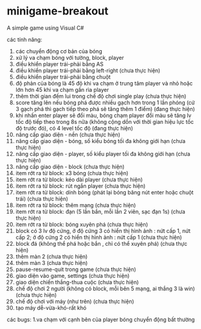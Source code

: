 # minigame-breakout
A simple game using Visual C#

các tính năng:
1. các chuyển động cơ bản của bóng
2. xử lý va chạm bóng với tường, block, player
3. điều khiển player trái-phải bằng AS
4. điều khiển player trái-phải bằng left-right (chưa thực hiện)
5. điều khiển player trái-phải bằng chuột
6. độ phản của bóng là 45 độ khi va chạm ở trung tâm player và nhỏ hoặc lớn hơn 45 khi va chạm gần rìa player
7. thêm thời gian đếm lui trong chế độ chơi single play (chưa thực hiện)
8. score tăng lên nếu bóng phá được nhiều gạch hơn trong 1 lần phóng (cứ 3 gạch phá thì gạch tiếp theo phá sẽ tăng thêm 1 điểm) (đang thực hiện)
9. khi nhấn enter player sẽ đổi màu, bóng chạm player đổi màu sẽ tăng lv tốc độ tiếp theo trong 8s nữa (không cộng dồn với thời gian hiệu lực tốc độ trước đó), có 4 level tốc độ (đang thực hiện)
10. nâng cấp giao diện - nền (chưa thực hiện)
11. nâng cấp giao diện - bóng, số kiểu bóng tối đa không giới hạn (chưa thực hiện)
12. nâng cấp giao diện - player, số kiểu player tối đa không giới hạn (chưa thực hiện)
13. nâng cấp giao diện - block (chưa thực hiện)
14. item rớt ra từ block: x3 bóng (chưa thực hiện)
15. item rớt ra từ block: kéo dài player (chưa thực hiện)
16. item rớt ra từ block: rút ngắn player (chưa thực hiện)
17. item rớt ra từ block: dính bóng (phát lại bóng băng nút enter hoặc chuột trái) (chưa thực hiện)
18. item rớt ra từ block: thêm mạng (chưa thực hiện)
19. item rớt ra từ block: đạn (5 lần bắn, mỗi lần 2 viên, sạc đạn 1s) (chưa thực hiện)
20. item rớt ra từ block: bóng xuyên phá (chưa thực hiện)
21. block có 3 lv độ cứng, ở độ cứng 3 có hiển thị hình ảnh : nứt cấp 1, nứt cấp 2; ở độ cứng 2 có hiển thị hình ảnh : nứt cấp 1 (chưa thực hiện)
22. block đá (không thể phá hoặc bắn , chỉ có thể xuyên phá) (chưa thực hiện)
23. thêm màn 2 (chưa thực hiện)
24. thêm màn 3 (chưa thực hiện)
25. pause-resume-quit trong game (chưa thực hiện)
26. giao diện vào game, settings (chưa thực hiện)
27. giao diện chiến thắng-thua cuộc (chưa thực hiện)
28. chế độ chơi 2 người (không có block, mỗi bên 5 mạng, ai thắng 3 là win) (chưa thực hiện)
29. chế độ chơi với máy (như trên) (chưa thực hiện)
30. tạo máy dễ-vừa-khó-rất khó

các bugs:
1.va chạm với cạnh bên của player bóng chuyển động bất thường
